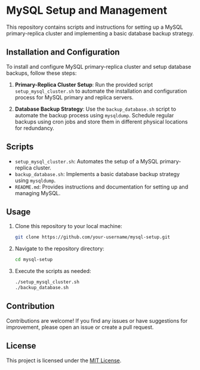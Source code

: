 # MySQL Setup and Management

This repository contains scripts and instructions for setting up a MySQL primary-replica cluster and implementing a basic database backup strategy.

## Installation and Configuration

To install and configure MySQL primary-replica cluster and setup database backups, follow these steps:

1. **Primary-Replica Cluster Setup**: Run the provided script `setup_mysql_cluster.sh` to automate the installation and configuration process for MySQL primary and replica servers.

2. **Database Backup Strategy**: Use the `backup_database.sh` script to automate the backup process using `mysqldump`. Schedule regular backups using cron jobs and store them in different physical locations for redundancy.

## Scripts

- `setup_mysql_cluster.sh`: Automates the setup of a MySQL primary-replica cluster.
- `backup_database.sh`: Implements a basic database backup strategy using `mysqldump`.
- `README.md`: Provides instructions and documentation for setting up and managing MySQL.

## Usage

1. Clone this repository to your local machine:

    ```bash
    git clone https://github.com/your-username/mysql-setup.git
    ```

2. Navigate to the repository directory:

    ```bash
    cd mysql-setup
    ```

3. Execute the scripts as needed:

    ```bash
    ./setup_mysql_cluster.sh
    ./backup_database.sh
    ```

## Contribution

Contributions are welcome! If you find any issues or have suggestions for improvement, please open an issue or create a pull request.

## License

This project is licensed under the [MIT License](LICENSE).

